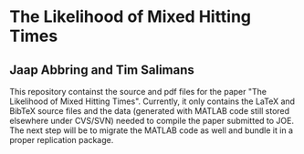# The Likelihood of Mixed Hitting Times
## Jaap Abbring and Tim Salimans

This repository containst the source and pdf files for the paper "The Likelihood of Mixed Hitting Times". Currently, it only contains the LaTeX and BibTeX source files and the data (generated with MATLAB code still stored elsewhere under CVS/SVN) needed to compile the paper submitted to JOE. The next step will be to migrate the MATLAB code as well and bundle it in a proper replication package.

